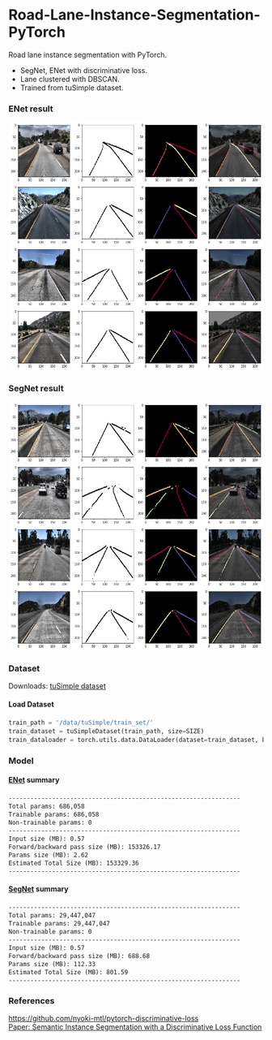 # Road-Lane-Instance-Segmentation-PyTorch
Road lane instance segmentation with PyTorch.  
  - SegNet, ENet with discriminative loss.
  - Lane clustered with DBSCAN.  
  - Trained from tuSimple dataset.

### ENet result
![alt text](output_1.png "ENet Result")

### SegNet result
![alt text](output_0.png "SegNet Result")

### Dataset
Downloads: [tuSimple dataset](https://github.com/TuSimple/tusimple-benchmark/wiki)
#### Load Dataset
```python
train_path = '/data/tuSimple/train_set/'
train_dataset = tuSimpleDataset(train_path, size=SIZE)
train_dataloader = torch.utils.data.DataLoader(dataset=train_dataset, batch_size=BATCH_SIZE, shuffle=True, num_workers=16)
```

### Model
#### [ENet](https://github.com/jaeoh2/Road-Lane-Instance-Segmentation-PyTorch/blob/master/enet.py) summary
```
----------------------------------------------------------------
Total params: 686,058
Trainable params: 686,058
Non-trainable params: 0
----------------------------------------------------------------
Input size (MB): 0.57
Forward/backward pass size (MB): 153326.17
Params size (MB): 2.62
Estimated Total Size (MB): 153329.36
----------------------------------------------------------------
```
#### [SegNet](https://github.com/jaeoh2/Road-Lane-Instance-Segmentation-PyTorch/blob/master/segnet.py) summary
```
----------------------------------------------------------------
Total params: 29,447,047
Trainable params: 29,447,047
Non-trainable params: 0
----------------------------------------------------------------
Input size (MB): 0.57
Forward/backward pass size (MB): 688.68
Params size (MB): 112.33
Estimated Total Size (MB): 801.59
----------------------------------------------------------------
```

### References
https://github.com/nyoki-mtl/pytorch-discriminative-loss  
[Paper: Semantic Instance Segmentation with a Discriminative Loss Function](https://arxiv.org/pdf/1708.02551.pdf)

